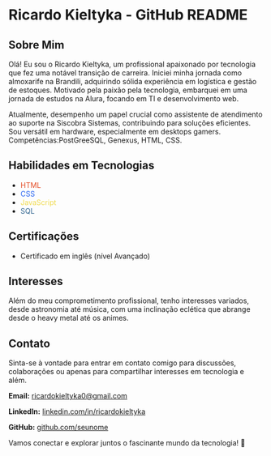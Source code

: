 # Ricardo Kieltyka - GitHub README

## Sobre Mim
Olá! Eu sou o Ricardo Kieltyka, um profissional apaixonado por tecnologia que fez uma notável transição de carreira. Iniciei minha jornada como almoxarife na Brandili, adquirindo sólida experiência em logística e gestão de estoques. Motivado pela paixão pela tecnologia, embarquei em uma jornada de estudos na Alura, focando em TI e desenvolvimento web.

Atualmente, desempenho um papel crucial como assistente de atendimento ao suporte na Siscobra Sistemas, contribuindo para soluções eficientes. Sou versátil em hardware, especialmente em desktops gamers. Competências:PostGreeSQL, Genexus, HTML, CSS.

## Habilidades em Tecnologias

- <span style="color: #E44D26">HTML</span>
- <span style="color: #2965F1">CSS</span>
- <span style="color: #F0DB4F">JavaScript</span>
- <span style="color: #336791">SQL</span>


## Certificações
- Certificado em inglês (nível Avançado)

## Interesses
Além do meu comprometimento profissional, tenho interesses variados, desde astronomia até música, com uma inclinação eclética que abrange desde o heavy metal até os animes.

## Contato
Sinta-se à vontade para entrar em contato comigo para discussões, colaborações ou apenas para compartilhar interesses em tecnologia e além.

**Email:** [ricardokieltyka0@gmail.com](mailto:ricardokieltyka0@gmail.com)

**LinkedIn:** [linkedin.com/in/ricardokieltyka](https://www.linkedin.com/in/ricardokieltyka/)

**GitHub:** [github.com/seunome](https://github.com/seunome)

Vamos conectar e explorar juntos o fascinante mundo da tecnologia! 🚀

